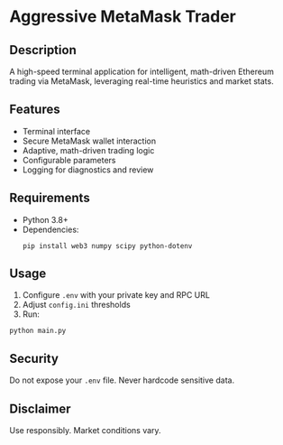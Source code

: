 # Aggressive MetaMask Trader

## Description
A high-speed terminal application for intelligent, math-driven Ethereum trading via MetaMask, leveraging real-time heuristics and market stats.

## Features
- Terminal interface
- Secure MetaMask wallet interaction
- Adaptive, math-driven trading logic
- Configurable parameters
- Logging for diagnostics and review

## Requirements
- Python 3.8+
- Dependencies:
  ```
  pip install web3 numpy scipy python-dotenv
  ```

## Usage
1. Configure `.env` with your private key and RPC URL
2. Adjust `config.ini` thresholds
3. Run:
  ```
  python main.py
  ```

## Security
Do not expose your `.env` file. Never hardcode sensitive data.

## Disclaimer
Use responsibly. Market conditions vary.
